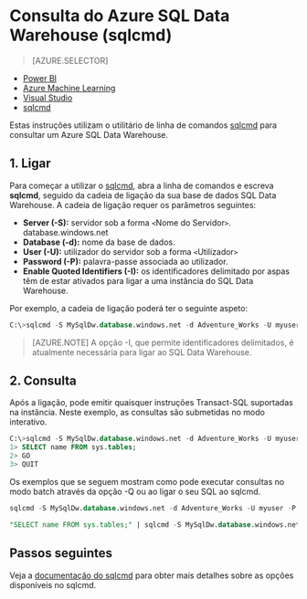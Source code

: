 <properties
   pageTitle="Consulta do Azure SQL Data Warehouse (sqlcmd) | Microsoft Azure"
   description="Consultar o Azure SQL Data Warehouse com o Utilitário de Linha de Comandos sqlcmd."
   services="sql-data-warehouse"
   documentationCenter="NA"
   authors="sonyam"
   manager="barbkess"
   editor=""/>

<tags
   ms.service="sql-data-warehouse"
   ms.devlang="NA"
   ms.topic="get-started-article"
   ms.tgt_pltfrm="NA"
   ms.workload="data-services"
   ms.date="08/30/2016"
   ms.author="mausher;barbkess;sonyama"/>

# Consulta do Azure SQL Data Warehouse (sqlcmd)

> [AZURE.SELECTOR]
- [Power BI](sql-data-warehouse-get-started-visualize-with-power-bi.md)
- [Azure Machine Learning](sql-data-warehouse-get-started-analyze-with-azure-machine-learning.md)
- [Visual Studio](sql-data-warehouse-query-visual-studio.md)
- [sqlcmd](sql-data-warehouse-get-started-connect-sqlcmd.md) 

Estas instruções utilizam o utilitário de linha de comandos [sqlcmd][] para consultar um Azure SQL Data Warehouse.  

## 1. Ligar

Para começar a utilizar o [sqlcmd][], abra a linha de comandos e escreva **sqlcmd**, seguido da cadeia de ligação da sua base de dados SQL Data Warehouse. A cadeia de ligação requer os parâmetros seguintes:

+ **Server (-S):** servidor sob a forma `<`Nome do Servidor`>`. database.windows.net
+ **Database (-d):** nome da base de dados.
+ **User (-U):** utilizador do servidor sob a forma `<`Utilizador`>`
+ **Password (-P):** palavra-passe associada ao utilizador.
+ **Enable Quoted Identifiers (-I):** os identificadores delimitado por aspas têm de estar ativados para ligar a uma instância do SQL Data Warehouse.

Por exemplo, a cadeia de ligação poderá ter o seguinte aspeto:

```sql
C:\>sqlcmd -S MySqlDw.database.windows.net -d Adventure_Works -U myuser -P myP@ssword -I
```

> [AZURE.NOTE] A opção -I, que permite identificadores delimitados, é atualmente necessária para ligar ao SQL Data Warehouse.

## 2. Consulta

Após a ligação, pode emitir quaisquer instruções Transact-SQL suportadas na instância.  Neste exemplo, as consultas são submetidas no modo interativo.

```sql
C:\>sqlcmd -S MySqlDw.database.windows.net -d Adventure_Works -U myuser -P myP@ssword -I
1> SELECT name FROM sys.tables;
2> GO
3> QUIT
```

Os exemplos que se seguem mostram como pode executar consultas no modo batch através da opção -Q ou ao ligar o seu SQL ao sqlcmd.

```sql
sqlcmd -S MySqlDw.database.windows.net -d Adventure_Works -U myuser -P myP@ssword -I -Q "SELECT name FROM sys.tables;"
```

```sql
"SELECT name FROM sys.tables;" | sqlcmd -S MySqlDw.database.windows.net -d Adventure_Works -U myuser -P myP@ssword -I > .\tables.out
```

## Passos seguintes

Veja a [documentação do sqlcmd][sqlcmd] para obter mais detalhes sobre as opções disponíveis no sqlcmd.

<!--Image references-->

<!--Article references-->

<!--MSDN references--> 
[sqlcmd]: https://msdn.microsoft.com/library/ms162773.aspx
[Portal do Azure]: https://portal.azure.com

<!--Other Web references-->



<!--HONumber=ago16_HO5-->


